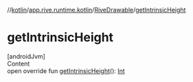 //[kotlin](../../../index.md)/[app.rive.runtime.kotlin](../index.md)/[RiveDrawable](index.md)/[getIntrinsicHeight](get-intrinsic-height.md)



# getIntrinsicHeight  
[androidJvm]  
Content  
open override fun [getIntrinsicHeight](get-intrinsic-height.md)(): [Int](https://kotlinlang.org/api/latest/jvm/stdlib/kotlin/-int/index.html)  



